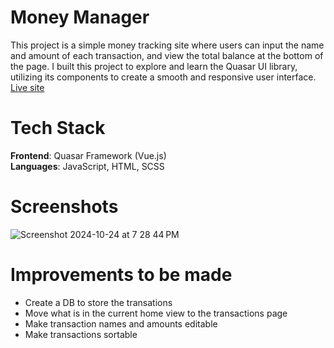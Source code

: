 # Money Manager

This project is a simple money tracking site where users can input the name and amount of each transaction, and view the total balance at the bottom of the page. I built this project to explore and learn the Quasar UI library, utilizing its components to create a smooth and responsive user interface.
<br>
<a href="https://money-manager-ruddy.vercel.app/#/">Live site</a>

# Tech Stack
<b>Frontend</b>: Quasar Framework (Vue.js)
<br>
<b>Languages</b>: JavaScript, HTML, SCSS

# Screenshots
![Screenshot 2024-10-24 at 7 28 44 PM](https://github.com/user-attachments/assets/3fb429ee-74de-49e9-ac09-345a455cafc7)

# Improvements to be made
- Create a DB to store the transations
- Move what is in the current home view to the transactions page
- Make transaction names and amounts editable
- Make transactions sortable

